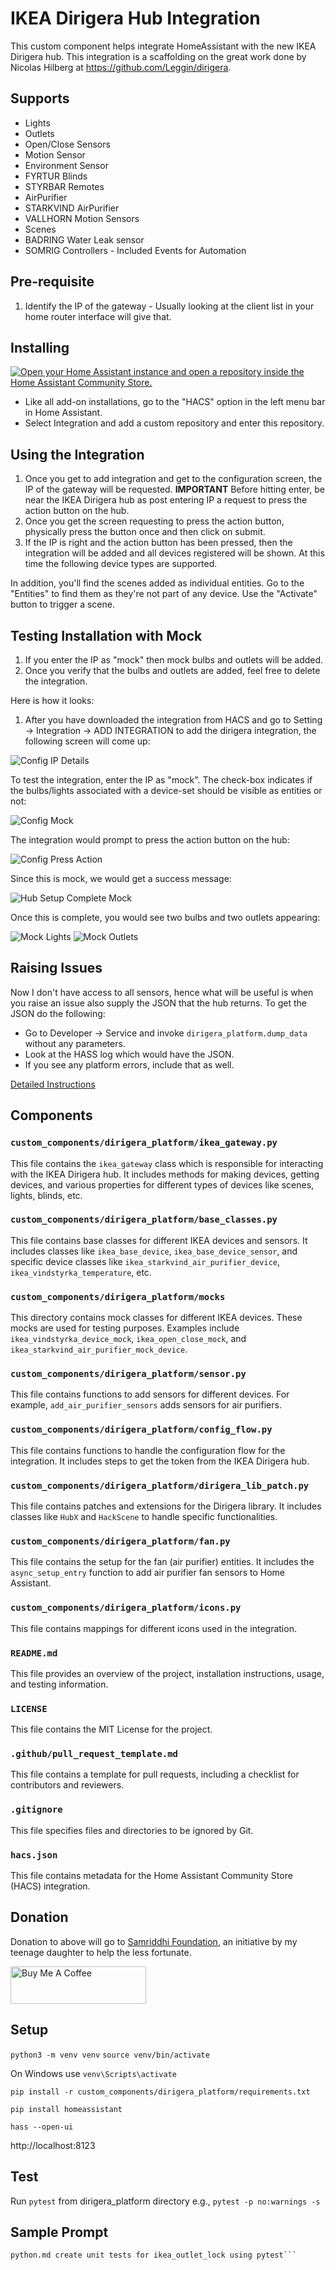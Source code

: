 # IKEA Dirigera Hub Integration

This custom component helps integrate HomeAssistant with the new IKEA Dirigera hub. This integration is a scaffolding on the great work done by Nicolas Hilberg at https://github.com/Leggin/dirigera.

## Supports

- Lights
- Outlets
- Open/Close Sensors
- Motion Sensor
- Environment Sensor
- FYRTUR Blinds
- STYRBAR Remotes
- AirPurifier
- STARKVIND AirPurifier
- VALLHORN Motion Sensors
- Scenes
- BADRING Water Leak sensor
- SOMRIG Controllers - Included Events for Automation

## Pre-requisite

1. Identify the IP of the gateway - Usually looking at the client list in your home router interface will give that.

## Installing

[![Open your Home Assistant instance and open a repository inside the Home Assistant Community Store.](https://my.home-assistant.io/badges/hacs_repository.svg)](https://my.home-assistant.io/redirect/hacs_repository/?owner=sanjoyg&repository=dirigera_platform&category=integration)

- Like all add-on installations, go to the "HACS" option in the left menu bar in Home Assistant.
- Select Integration and add a custom repository and enter this repository.

## Using the Integration

1. Once you get to add integration and get to the configuration screen, the IP of the gateway will be requested.
   **IMPORTANT** Before hitting enter, be near the IKEA Dirigera hub as post entering IP a request to press the action button on the hub.
2. Once you get the screen requesting to press the action button, physically press the button once and then click on submit.
3. If the IP is right and the action button has been pressed, then the integration will be added and all devices registered will be shown. At this time the following device types are supported.

In addition, you'll find the scenes added as individual entities. Go to the "Entities" to find them as they're not part of any device. Use the "Activate" button to trigger a scene.

## Testing Installation with Mock

1. If you enter the IP as "mock" then mock bulbs and outlets will be added.
2. Once you verify that the bulbs and outlets are added, feel free to delete the integration.

Here is how it looks:

1. After you have downloaded the integration from HACS and go to Setting -> Integration -> ADD INTEGRATION to add the dirigera integration, the following screen will come up:

![Config IP Details](https://github.com/sanjoyg/dirigera_platform/blob/main/screenshots/config-ip-details.png)

To test the integration, enter the IP as "mock". The check-box indicates if the bulbs/lights associated with a device-set should be visible as entities or not:

![Config Mock](https://github.com/sanjoyg/dirigera_platform/blob/main/screenshots/config-mock.png)

The integration would prompt to press the action button on the hub:

![Config Press Action](https://github.com/sanjoyg/dirigera_platform/blob/main/screenshots/config-press-action.png)

Since this is mock, we would get a success message:

![Hub Setup Complete Mock](https://github.com/sanjoyg/dirigera_platform/blob/main/screenshots/config-hub-setup-complete-mock.png)

Once this is complete, you would see two bulbs and two outlets appearing:

![Mock Lights](https://github.com/sanjoyg/dirigera_platform/blob/main/screenshots/mock-lights.png)
![Mock Outlets](https://github.com/sanjoyg/dirigera_platform/blob/main/screenshots/mock-outlets.png)

## Raising Issues

Now I don't have access to all sensors, hence what will be useful is when you raise an issue also supply the JSON that the hub returns. To get the JSON do the following:

- Go to Developer -> Service and invoke `dirigera_platform.dump_data` without any parameters.
- Look at the HASS log which would have the JSON.
- If you see any platform errors, include that as well.

[Detailed Instructions](https://github.com/sanjoyg/dirigera_platform/wiki/Calling-dump_data-to-dump-the-JSON)

## Components

### `custom_components/dirigera_platform/ikea_gateway.py`

This file contains the `ikea_gateway` class which is responsible for interacting with the IKEA Dirigera hub. It includes methods for making devices, getting devices, and various properties for different types of devices like scenes, lights, blinds, etc.

### `custom_components/dirigera_platform/base_classes.py`

This file contains base classes for different IKEA devices and sensors. It includes classes like `ikea_base_device`, `ikea_base_device_sensor`, and specific device classes like `ikea_starkvind_air_purifier_device`, `ikea_vindstyrka_temperature`, etc.

### `custom_components/dirigera_platform/mocks`

This directory contains mock classes for different IKEA devices. These mocks are used for testing purposes. Examples include `ikea_vindstyrka_device_mock`, `ikea_open_close_mock`, and `ikea_starkvind_air_purifier_mock_device`.

### `custom_components/dirigera_platform/sensor.py`

This file contains functions to add sensors for different devices. For example, `add_air_purifier_sensors` adds sensors for air purifiers.

### `custom_components/dirigera_platform/config_flow.py`

This file contains functions to handle the configuration flow for the integration. It includes steps to get the token from the IKEA Dirigera hub.

### `custom_components/dirigera_platform/dirigera_lib_patch.py`

This file contains patches and extensions for the Dirigera library. It includes classes like `HubX` and `HackScene` to handle specific functionalities.

### `custom_components/dirigera_platform/fan.py`

This file contains the setup for the fan (air purifier) entities. It includes the `async_setup_entry` function to add air purifier fan sensors to Home Assistant.

### `custom_components/dirigera_platform/icons.py`

This file contains mappings for different icons used in the integration.

### `README.md`

This file provides an overview of the project, installation instructions, usage, and testing information.

### `LICENSE`

This file contains the MIT License for the project.

### `.github/pull_request_template.md`

This file contains a template for pull requests, including a checklist for contributors and reviewers.

### `.gitignore`

This file specifies files and directories to be ignored by Git.

### `hacs.json`

This file contains metadata for the Home Assistant Community Store (HACS) integration.

## Donation

Donation to above will go to [Samriddhi Foundation](https://www.samriddhifoundation.net/), an initiative by my teenage daughter to help the less fortunate.

<a href="https://www.buymeacoffee.com/sanjoyg" target="_blank"><img src="https://cdn.buymeacoffee.com/buttons/v2/default-yellow.png" alt="Buy Me A Coffee" style="height: 60px !important;width: 217px !important;" ></a>

## Setup
```python3 -m venv venv```
```source venv/bin/activate```  

On Windows use
```venv\Scripts\activate```

```pip install -r custom_components/dirigera_platform/requirements.txt```

```pip install homeassistant```

```hass --open-ui```

http://localhost:8123


## Test 
Run `pytest` from dirigera_platform directory
e.g., 
```pytest -p no:warnings -s```

## Sample Prompt 

```Using the guidelines listed on file prompt-library-unit-testing-
python.md create unit tests for ikea_outlet_lock using pytest```